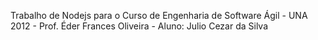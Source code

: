 Trabalho de Nodejs para o Curso de Engenharia de Software Ágil - UNA 2012 - Prof. Éder Frances Oliveira - Aluno: Julio Cezar da Silva